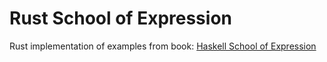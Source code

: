 # Rust School of Expression


Rust implementation of examples from book: [Haskell School of Expression](http://www.cs.yale.edu/homes/hudak/SOE/)